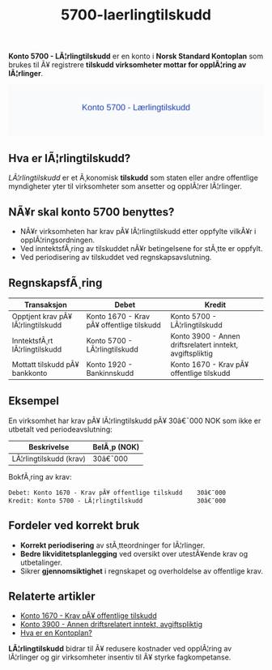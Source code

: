 ﻿---
title: "5700-laerlingtilskudd"
meta_title: "5700-laerlingtilskudd"
meta_description: "**Konto 5700 - LÃ¦rlingtilskudd** er en konto i **Norsk Standard Kontoplan** som brukes til Ã¥ registrere **tilskudd virksomheter mottar for opplÃ¦ring av lÃ¦rl..."
slug: 5700-laerlingtilskudd
type: blog
layout: pages/single
---

**Konto 5700 - LÃ¦rlingtilskudd** er en konto i **Norsk Standard Kontoplan** som brukes til Ã¥ registrere **tilskudd virksomheter mottar for opplÃ¦ring av lÃ¦rlinger**.

![Illustrasjon av konto 5700 LÃ¦rlingtilskudd](5700-laerlingtilskudd-image.svg)

## Hva er lÃ¦rlingtilskudd?

*LÃ¦rlingtilskudd* er et Ã¸konomisk **tilskudd** som staten eller andre offentlige myndigheter yter til virksomheter som ansetter og opplÃ¦rer lÃ¦rlinger.

## NÃ¥r skal konto 5700 benyttes?

* NÃ¥r virksomheten har krav pÃ¥ lÃ¦rlingtilskudd etter oppfylte vilkÃ¥r i opplÃ¦ringsordningen.
* Ved inntektsfÃ¸ring av tilskuddet nÃ¥r betingelsene for stÃ¸tte er oppfylt.
* Ved periodisering av tilskuddet ved regnskapsavslutning.

## RegnskapsfÃ¸ring

| Transaksjon                          | Debet                                   | Kredit                                 |
|--------------------------------------|-----------------------------------------|----------------------------------------|
| Opptjent krav pÃ¥ lÃ¦rlingtilskudd     | Konto 1670 - Krav pÃ¥ offentlige tilskudd| Konto 5700 - LÃ¦rlingtilskudd           |
| InntektsfÃ¸rt lÃ¦rlingtilskudd         | Konto 5700 - LÃ¦rlingtilskudd           | Konto 3900 - Annen driftsrelatert inntekt, avgiftspliktig |
| Mottatt tilskudd pÃ¥ bankkonto        | Konto 1920 - Bankinnskudd               | Konto 1670 - Krav pÃ¥ offentlige tilskudd|

## Eksempel

En virksomhet har krav pÃ¥ lÃ¦rlingtilskudd pÃ¥ 30â€¯000 NOK som ikke er utbetalt ved periodeavslutning:

| Beskrivelse                | BelÃ¸p (NOK) |
|----------------------------|-------------|
| LÃ¦rlingtilskudd (krav)     | 30â€¯000      |

BokfÃ¸ring av krav:

```plaintext
Debet: Konto 1670 - Krav pÃ¥ offentlige tilskudd    30â€¯000
Kredit: Konto 5700 - LÃ¦rlingtilskudd               30â€¯000
```

## Fordeler ved korrekt bruk

* **Korrekt periodisering** av stÃ¸tteordninger for lÃ¦rlinger.
* **Bedre likviditetsplanlegging** ved oversikt over utestÃ¥ende krav og utbetalinger.
* Sikrer **gjennomsiktighet** i regnskapet og overholdelse av offentlige krav.

## Relaterte artikler

* [Konto 1670 - Krav pÃ¥ offentlige tilskudd](/blogs/kontoplan/1670-krav-pa-offentlige-tilskudd "Konto 1670 - Krav pÃ¥ offentlige tilskudd")
* [Konto 3900 - Annen driftsrelatert inntekt, avgiftspliktig](/blogs/kontoplan/3900-annen-driftsrelatert-inntekt-avgiftspliktig "Konto 3900 - Annen driftsrelatert inntekt, avgiftspliktig")
* [Hva er en Kontoplan?](/blogs/regnskap/hva-er-kontoplan "Hva er en Kontoplan? Komplett Guide til Kontoplaner i Norsk Regnskap")

**LÃ¦rlingtilskudd** bidrar til Ã¥ redusere kostnader ved opplÃ¦ring av lÃ¦rlinger og gir virksomheter insentiv til Ã¥ styrke fagkompetanse.
